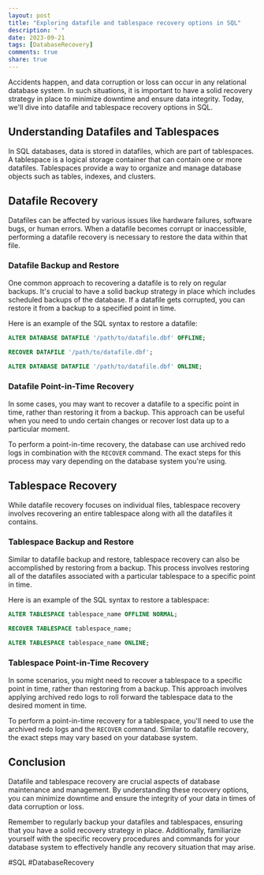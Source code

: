 ```yaml
---
layout: post
title: "Exploring datafile and tablespace recovery options in SQL"
description: " "
date: 2023-09-21
tags: [DatabaseRecovery]
comments: true
share: true
---
```


Accidents happen, and data corruption or loss can occur in any relational database system. In such situations, it is important to have a solid recovery strategy in place to minimize downtime and ensure data integrity. Today, we'll dive into datafile and tablespace recovery options in SQL.

## Understanding Datafiles and Tablespaces

In SQL databases, data is stored in datafiles, which are part of tablespaces. A tablespace is a logical storage container that can contain one or more datafiles. Tablespaces provide a way to organize and manage database objects such as tables, indexes, and clusters.

## Datafile Recovery

Datafiles can be affected by various issues like hardware failures, software bugs, or human errors. When a datafile becomes corrupt or inaccessible, performing a datafile recovery is necessary to restore the data within that file.

### Datafile Backup and Restore

One common approach to recovering a datafile is to rely on regular backups. It's crucial to have a solid backup strategy in place which includes scheduled backups of the database. If a datafile gets corrupted, you can restore it from a backup to a specified point in time.

Here is an example of the SQL syntax to restore a datafile:

```sql
ALTER DATABASE DATAFILE '/path/to/datafile.dbf' OFFLINE;
```

```sql
RECOVER DATAFILE '/path/to/datafile.dbf';
```

```sql
ALTER DATABASE DATAFILE '/path/to/datafile.dbf' ONLINE;
```

### Datafile Point-in-Time Recovery

In some cases, you may want to recover a datafile to a specific point in time, rather than restoring it from a backup. This approach can be useful when you need to undo certain changes or recover lost data up to a particular moment.

To perform a point-in-time recovery, the database can use archived redo logs in combination with the `RECOVER` command. The exact steps for this process may vary depending on the database system you're using. 

## Tablespace Recovery

While datafile recovery focuses on individual files, tablespace recovery involves recovering an entire tablespace along with all the datafiles it contains. 

### Tablespace Backup and Restore

Similar to datafile backup and restore, tablespace recovery can also be accomplished by restoring from a backup. This process involves restoring all of the datafiles associated with a particular tablespace to a specific point in time.

Here is an example of the SQL syntax to restore a tablespace:

```sql
ALTER TABLESPACE tablespace_name OFFLINE NORMAL;
```

```sql
RECOVER TABLESPACE tablespace_name;
```

```sql
ALTER TABLESPACE tablespace_name ONLINE;
```

### Tablespace Point-in-Time Recovery

In some scenarios, you might need to recover a tablespace to a specific point in time, rather than restoring from a backup. This approach involves applying archived redo logs to roll forward the tablespace data to the desired moment in time.

To perform a point-in-time recovery for a tablespace, you'll need to use the archived redo logs and the `RECOVER` command. Similar to datafile recovery, the exact steps may vary based on your database system.

## Conclusion

Datafile and tablespace recovery are crucial aspects of database maintenance and management. By understanding these recovery options, you can minimize downtime and ensure the integrity of your data in times of data corruption or loss.

Remember to regularly backup your datafiles and tablespaces, ensuring that you have a solid recovery strategy in place. Additionally, familiarize yourself with the specific recovery procedures and commands for your database system to effectively handle any recovery situation that may arise.

#SQL #DatabaseRecovery